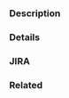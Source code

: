 <!--- Provide a one sentence summary of your changes in the Title above -->

### Description
<!--- Describe your changes in detail. This could include code examples, etc. -->
<!--- If you leave this blank your PR will not be accepted. -->
<!--- What you enter here will go into the release notes when this change is included in a release, it is important that it be clean and readable. -->

### Details
<!-- Optional. Use if for anything that is relevant to discussion of the change, but too detailed to belong in the release notes. Otherwise you can delete this section -->

### JIRA
<!--- Optional. Provide a link to any relevant JIRA ticket here. Otherwise you can delete this section -->

### Related
<!--- Optional. Provide links to any related Pull Requests. Otherwise you can delete this section -->
